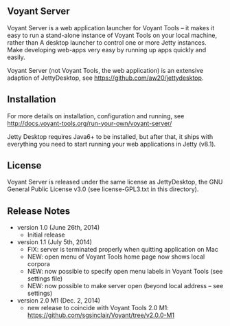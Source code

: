 ## Voyant Server ##
Voyant Server is a web application launcher for Voyant Tools – it makes it easy to run a stand-alone instance of Voyant Tools on your local machine, rather than A desktop launcher to control one or more Jetty instances.   Make developing web-apps very easy by running up apps quickly and easily.

Voyant Server (not Voyant Tools, the web application) is an extensive adaption of JettyDesktop, see https://github.com/aw20/jettydesktop.

## Installation ##
For more details on installation, configuration and running, see http://docs.voyant-tools.org/run-your-own/voyant-server/

Jetty Desktop requires Java6+ to be installed, but after that, it ships with everything you need to start running your web applications in Jetty (v8.1).

## License ##
Voyant Server is released under the same license as JettyDesktop, the GNU General Public License v3.0 (see license-GPL3.txt in this directory).

## Release Notes ##
* version 1.0 (June 26th, 2014)
	* Initial release
* version 1.1 (July 5th, 2014)
	* FIX: server is terminated properly when quitting application on Mac
	* NEW: open menu of Voyant Tools home page now shows local corpora
	* NEW: now possible to specify open menu labels in Voyant Tools (see settings file)
	* NEW: now possible to make server open (beyond local address – see settings)
* version 2.0 M1 (Dec. 2, 2014)
	* new release to coincide with Voyant Tools 2.0 M1: https://github.com/sgsinclair/Voyant/tree/v2.0.0-M1